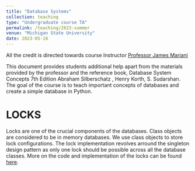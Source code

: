 ```yaml
---
title: "Database Systems"
collection: teaching
type: "Undergraduate course TA"
permalink: /teaching/2023-summer
venue: "Michigan State University"
date: 2023-05-18
---
```

All the credit is directed towards course Instructor  [Professor James Mariani](https://www.linkedin.com/in/jmm755)

This document provides students additional help apart from the materials provided by the professor and the reference book, Database System Concepts 7th Edition Abraham Silberschatz , Henry Korth, S. Sudarshan. The goal of the course is to teach important concepts of databases and create a simple database in Python. 
# LOCKS
Locks are one of the crucial components of the databases. Class objects are considered to be in memory databases. We use class objects to store lock configurations. The lock implementation revolves arround the singleton design pattern as only one lock should be possible across all the database classes. More on the code and implementation of the locks can be found [here](_pages/480_locks.md).